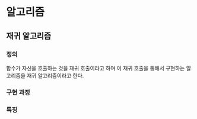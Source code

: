 # 알고리즘

## 재귀 알고리즘

### 정의

함수가 자신을 호출하는 것을 재귀 호출이라고 하며 이 재귀 호출을 통해서 구현하는 알고리즘을 재귀 알고리즘이라고 한다.

### 구현 과정

### 특징

